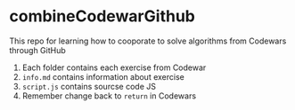 # combineCodewarGithub
This repo for learning how to cooporate to solve algorithms from Codewars through GitHub
1. Each folder contains each exercise from Codewar
2. `info.md` contains information about exercise
3. `script.js` contains sourcse code JS
4. Remember change back to `return` in Codewars
